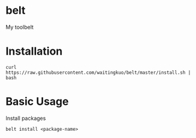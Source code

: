 # belt
My toolbelt


# Installation
```
curl https://raw.githubusercontent.com/waitingkuo/belt/master/install.sh | bash
```

# Basic Usage

Install packages

```
belt install <package-name>
```
